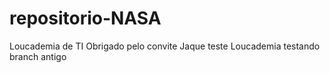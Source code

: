# repositorio-NASA
Loucademia de TI
Obrigado pelo convite Jaque
teste Loucademia
testando branch antigo
